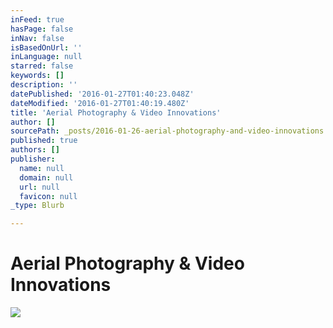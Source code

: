 ```yaml
---
inFeed: true
hasPage: false
inNav: false
isBasedOnUrl: ''
inLanguage: null
starred: false
keywords: []
description: ''
datePublished: '2016-01-27T01:40:23.048Z'
dateModified: '2016-01-27T01:40:19.480Z'
title: 'Aerial Photography & Video Innovations'
author: []
sourcePath: _posts/2016-01-26-aerial-photography-and-video-innovations.md
published: true
authors: []
publisher:
  name: null
  domain: null
  url: null
  favicon: null
_type: Blurb

---
```

# Aerial Photography & Video Innovations
![](https://s3-us-west-2.amazonaws.com/the-grid-img/p/644d05786e5453ff052aace8e8a7f1b5e20cb670.jpg)